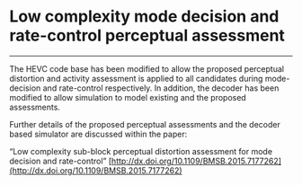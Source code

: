 # Low complexity mode decision and rate-control perceptual assessment
-----

The HEVC code base has been modified to allow the proposed perceptual distortion and activity assessment is applied to all candidates during mode-decision and rate-control respectively.
In addition, the decoder has been modified to allow simulation to model existing and the proposed assessments.

Further details of the proposed perceptual assessments and the decoder based simulator are discussed within the paper:

“Low complexity sub-block perceptual distortion assessment for mode decision and rate-control”
[http://dx.doi.org/10.1109/BMSB.2015.7177262](http://dx.doi.org/10.1109/BMSB.2015.7177262)
